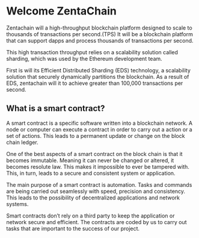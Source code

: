 # Welcome ZentaChain


Zentachain will a high-throughput blockchain platform designed to scale to thousands of transactions per second.(TPS)
It will be a blockchain platform that can support dapps and process thousands of transactions per second.


This high transaction throughput relies on a scalability solution called sharding,
which was used by the Ethereum development team.


First is will its Efficient Distributed Sharding (EDS) technology, a scalability solution that securely dynamically partitions
the blockchain. As a result of EDS, zentachain will it to achieve greater than 100,000 transactions per second.

## What is a smart contract?

A smart contract is a specific software written into a blockchain network. 
A node or computer can  execute a contract in order to carry out a action or a set of actions. This leads to a permanent update or change on the block chain ledger. 

One of the best aspects of a smart contract on the block chain is that it becomes immutable. Meaning it can never be changed or altered, it becomes resolute law. This makes it impossible to ever be tampered with. This, in turn, leads to a secure and consistent system or application. 

The main purpose of a smart contract is automation. Tasks and commands are being carried out seamlessly with speed, precision and consistency.  This leads to the possibility of decentralized applications and network systems. 

Smart contracts don’t rely on a third party to keep the application or network secure and efficient. The contracts are coded by us to carry out tasks that are important to the success of our project.
